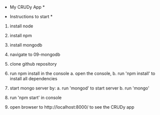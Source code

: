 * My CRUDy App *

* Instructions to start *
1. install node
2. install npm
3. install mongodb

4. navigate to 09-mongodb 

5. clone github repository
6. run npm install in the console
    a. open the console,
    b. run 'npm install' to install all dependencies
7. start mongo server by:
    a. run 'mongod' to start server
    b. run 'mongo'
8. run 'npm start' in console
9. open browser to http://localhost:8000/ to see the CRUDy app